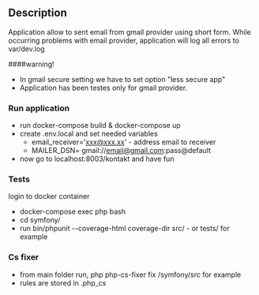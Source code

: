 ## Description 

Application allow to sent email from gmail provider using short form. 
While occurring problems with email provider, application will log all errors to var/dev.log

####warning! 

* In gmail secure setting we have to set option "less secure app"
* Application has been testes only for gmail provider.
 
### Run application 
* run docker-compose build & docker-compose up
* create .env.local and set needed variables
  * email_receiver='xxx@xxx.xx' - address email to receiver
  * MAILER_DSN= gmail://email@gmail.com:pass@default
* now go to localhost:8003/kontakt and have fun    

### Tests 

login to docker container 
 * docker-compose exec php bash
 * cd symfony/
 * run bin/phpunit --coverage-html coverage-dir src/ - or tests/ for example


### Cs fixer

* from main folder run, php php-cs-fixer fix /symfony/src for example 
* rules are stored in .php_cs


